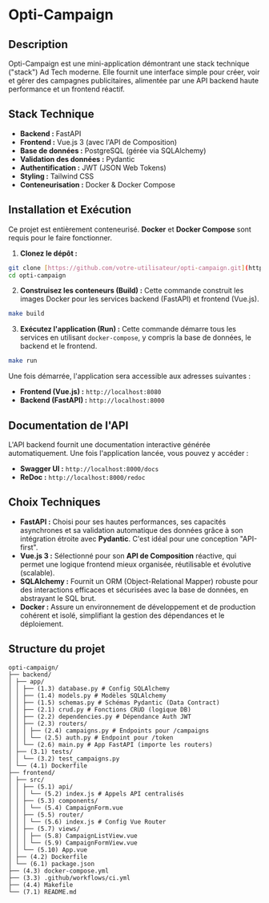 # Opti-Campaign

## Description

Opti-Campaign est une mini-application démontrant une stack technique ("stack") Ad Tech moderne. Elle fournit une interface simple pour créer, voir et gérer des campagnes publicitaires, alimentée par une API backend haute performance et un frontend réactif.

## Stack Technique

* **Backend :** FastAPI
* **Frontend :** Vue.js 3 (avec l'API de Composition)
* **Base de données :** PostgreSQL (gérée via SQLAlchemy)
* **Validation des données :** Pydantic
* **Authentification :** JWT (JSON Web Tokens)
* **Styling :** Tailwind CSS
* **Conteneurisation :** Docker & Docker Compose

## Installation et Exécution

Ce projet est entièrement conteneurisé. **Docker** et **Docker Compose** sont requis pour le faire fonctionner.

1.  **Clonez le dépôt :**
```sh
git clone [https://github.com/votre-utilisateur/opti-campaign.git](https://github.com/votre-utilisateur/opti-campaign.git)
cd opti-campaign
```

2.  **Construisez les conteneurs (Build) :**
Cette commande construit les images Docker pour les services backend (FastAPI) et frontend (Vue.js).
```sh
make build
```

3.  **Exécutez l'application (Run) :**
Cette commande démarre tous les services en utilisant `docker-compose`, y compris la base de données, le backend et le frontend.
```sh
make run
```

Une fois démarrée, l'application sera accessible aux adresses suivantes :
* **Frontend (Vue.js) :** `http://localhost:8080`
* **Backend (FastAPI) :** `http://localhost:8000`

## Documentation de l'API

L'API backend fournit une documentation interactive générée automatiquement. Une fois l'application lancée, vous pouvez y accéder :

* **Swagger UI :** `http://localhost:8000/docs`
* **ReDoc :** `http://localhost:8000/redoc`

## Choix Techniques

* **FastAPI :** Choisi pour ses hautes performances, ses capacités asynchrones et sa validation automatique des données grâce à son intégration étroite avec **Pydantic**. C'est idéal pour une conception "API-first".
* **Vue.js 3 :** Sélectionné pour son **API de Composition** réactive, qui permet une logique frontend mieux organisée, réutilisable et évolutive (scalable).
* **SQLAlchemy :** Fournit un ORM (Object-Relational Mapper) robuste pour des interactions efficaces et sécurisées avec la base de données, en abstrayant le SQL brut.
* **Docker :** Assure un environnement de développement et de production cohérent et isolé, simplifiant la gestion des dépendances et le déploiement.

## Structure du projet

```
opti-campaign/
├── backend/
│ ├── app/
│ │ ├── (1.3) database.py # Config SQLAlchemy
│ │ ├── (1.4) models.py # Modèles SQLAlchemy
│ │ ├── (1.5) schemas.py # Schémas Pydantic (Data Contract)
│ │ ├── (2.1) crud.py # Fonctions CRUD (logique DB)
│ │ ├── (2.2) dependencies.py # Dépendance Auth JWT
│ │ ├── (2.3) routers/
│ │ │ ├── (2.4) campaigns.py # Endpoints pour /campaigns
│ │ │ └── (2.5) auth.py # Endpoint pour /token
│ │ └── (2.6) main.py # App FastAPI (importe les routers)
│ ├── (3.1) tests/
│ │ └── (3.2) test_campaigns.py
│ └── (4.1) Dockerfile
├── frontend/
│ ├── src/
│ │ ├── (5.1) api/
│ │ │ └── (5.2) index.js # Appels API centralisés
│ │ ├── (5.3) components/
│ │ │ └── (5.4) CampaignForm.vue
│ │ ├── (5.5) router/
│ │ │ └── (5.6) index.js # Config Vue Router
│ │ ├── (5.7) views/
│ │ │ ├── (5.8) CampaignListView.vue
│ │ │ └── (5.9) CampaignFormView.vue
│ │ └── (5.10) App.vue
│ ├── (4.2) Dockerfile
│ └── (6.1) package.json
├── (4.3) docker-compose.yml
├── (3.3) .github/workflows/ci.yml
├── (4.4) Makefile
└── (7.1) README.md
```
